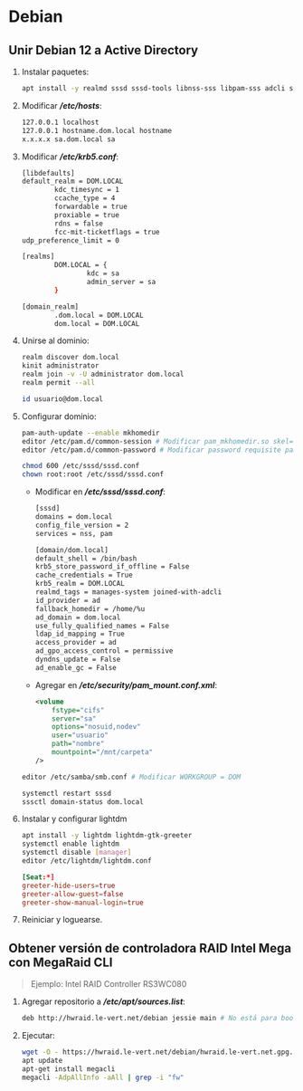 # Debian

## Unir Debian 12 a Active Directory

1. Instalar paquetes:

   ```sh
   apt install -y realmd sssd sssd-tools libnss-sss libpam-sss adcli samba-common-bin oddjob oddjob-mkhomedir packagekit krb5-user libpam-mount cifs-utils vim
   ```

2. Modificar **_/etc/hosts_**:

   ```sh
   127.0.0.1 localhost
   127.0.0.1 hostname.dom.local hostname
   x.x.x.x sa.dom.local sa
   ```

3. Modificar **_/etc/krb5.conf_**:

   ```sh
   [libdefaults]
   default_realm = DOM.LOCAL
           kdc_timesync = 1
           ccache_type = 4
           forwardable = true
           proxiable = true
           rdns = false
           fcc-mit-ticketflags = true
   udp_preference_limit = 0

   [realms]
           DOM.LOCAL = {
                   kdc = sa
                   admin_server = sa
           }

   [domain_realm]
           .dom.local = DOM.LOCAL
           dom.local = DOM.LOCAL
   ```

4. Unirse al dominio:

   ```sh
   realm discover dom.local
   kinit administrator
   realm join -v -U administrator dom.local
   realm permit --all

   id usuario@dom.local
   ```

5. Configurar dominio:

   ```sh
   pam-auth-update --enable mkhomedir
   editor /etc/pam.d/common-session # Modificar pam_mkhomedir.so skel=/etc/skel umask=077
   editor /etc/pam.d/common-password # Modificar password requisite pam_pwquality.so retry=3 dictcheck=0

   chmod 600 /etc/sssd/sssd.conf
   chown root:root /etc/sssd/sssd.conf
   ```

   - Modificar en **_/etc/sssd/sssd.conf_**:

     ```sh
     [sssd]
     domains = dom.local
     config_file_version = 2
     services = nss, pam

     [domain/dom.local]
     default_shell = /bin/bash
     krb5_store_password_if_offline = False
     cache_credentials = True
     krb5_realm = DOM.LOCAL
     realmd_tags = manages-system joined-with-adcli
     id_provider = ad
     fallback_homedir = /home/%u
     ad_domain = dom.local
     use_fully_qualified_names = False
     ldap_id_mapping = True
     access_provider = ad
     ad_gpo_access_control = permissive
     dyndns_update = False
     ad_enable_gc = False
     ```

   - Agregar en **_/etc/security/pam_mount.conf.xml_**:

     ```xml
     <volume
         fstype="cifs"
         server="sa"
         options="nosuid,nodev"
         user="usuario"
         path="nombre"
         mountpoint="/mnt/carpeta"
     />
     ```

   ```sh
   editor /etc/samba/smb.conf # Modificar WORKGROUP = DOM

   systemctl restart sssd
   sssctl domain-status dom.local
   ```

6. Instalar y configurar lightdm

   ```sh
   apt install -y lightdm lightdm-gtk-greeter
   systemctl enable lightdm
   systemctl disable [manager]
   editor /etc/lightdm/lightdm.conf
   ```

   ```conf
   [Seat:*]
   greeter-hide-users=true
   greeter-allow-guest=false
   greeter-show-manual-login=true
   ```

7. Reiniciar y loguearse.

## Obtener versión de controladora RAID Intel Mega con MegaRaid CLI

> Ejemplo: Intel RAID Controller RS3WC080

1. Agregar repositorio a **_/etc/apt/sources.list_**:

   ```sh
   deb http://hwraid.le-vert.net/debian jessie main # No está para bookworm
   ```

2. Ejecutar:

   ```sh
   wget -O - https://hwraid.le-vert.net/debian/hwraid.le-vert.net.gpg.key | apt-key add -
   apt update
   apt-get install megacli
   megacli -AdpAllInfo -aAll | grep -i "fw"
   ```
